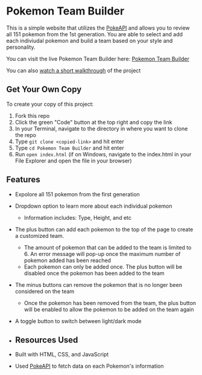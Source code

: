 # Pokemon Team Builder
This is a simple website that utilizes the [PokeAPI](https://pokeapi.co/) and allows you to review all 151 pokemon from the 1st generation. You are able to select and add each indiviudal pokemon and build a team based on your style and personality.

You can visit the live Pokemon Team Builder here: [Pokemon Team Builder](https://jlin100.github.io/Pokemon-Team-Builder/)

You can also [watch a short walkthrough](https://drive.google.com/file/d/1DRRzfkXMJYoUQdaywzOx9gVjSUl6aR06/view?usp=sharing) of the project 

## Get Your Own Copy
To create your copy of this project:
1. Fork this repo
2. Click the green "Code" button at the top right and copy the link
3. In your Terminal, navigate to the directory in where you want to clone the repo
4. Type `git clone <copied-link>` and hit enter
5. Type `cd Pokemon Team Builder` and hit enter
6. Run `open index.html` (if on Windows, navigate to the index.html in your File Explorer and open the file in your browser)

## Features
* Expolore all 151 pokemon from the first generation
* Dropdown option to learn more about each individual pokemon
  * Information includes: Type, Height, and etc
* The plus button can add each pokemon to the top of the page to create a customized team. 
  * The amount of pokemon that can be added to the team is limited to 6. An error message will pop-up once the maximum number of pokemon added has been reached
  * Each pokemon can only be added once. The plus button will be disabled once the pokemon has been added to the team 
* The minus buttons can remove the pokemon that is no longer been considered on the team
  * Once the pokemon has been removed from the team, the plus button will be enabled to allow the pokemon to be added on the team again
* A toggle button to switch between light/dark mode

* ## Resources Used
* Built with HTML, CSS, and JavaScript
* Used [PokeAPI](https://pokeapi.co/) to fetch data on each Pokemon's information
